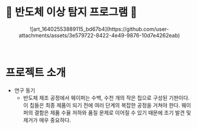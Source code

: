 # :microscope: 반도체 이상 탐지 프로그램 :microscope:
<p align="center">
![art_16402553889115_bd67b4](https://github.com/user-attachments/assets/3e579722-8422-4e49-9876-10d7e4262eab)
</p>
<br>

# 프로젝트 소개
* 연구 동기
  * 반도체 제조 공정에서 웨이퍼는 수백, 수천 개의 작은 칩으로 구성된 기판이다. 이 칩들은 최종 제품이 되기 전에 여러 단계의 복잡한 공정을
    거쳐야 한다. 웨이퍼의 결함은 제품 수율 저하와 품질 문제로 이어질 수 있기 때문에 조기 발견 및 제거가 매우 중요하다.
